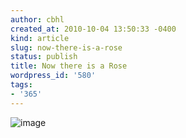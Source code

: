 ```yaml
---
author: cbhl
created_at: 2010-10-04 13:50:33 -0400
kind: article
slug: now-there-is-a-rose
status: publish
title: Now there is a Rose
wordpress_id: '580'
tags:
- '365'
---
```


![image](http://images.azuresky.ca/blog/wp-content/uploads/2010/10/wpid-IMG_20101004_134851.jpg)

